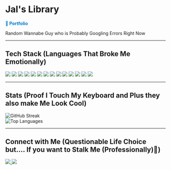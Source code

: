 <h1> Jal's Library</h1>
<p>
  <a href="https://jalbafana.vercel.app" target="_blank" style="text-decoration: none; font-weight: bold; color: #007acc;">
    🔗 Portfolio
  </a>
</p>
<p>Random Wannabe Guy who is Probably Googling Errors Right Now</p>

---

## Tech Stack (Languages That Broke Me Emotionally)

<p>
  <img src="https://img.shields.io/badge/c++-%2300599C.svg?style=for-the-badge&logo=c%2B%2B&logoColor=white" />
  <img src="https://img.shields.io/badge/java-%23ED8B00.svg?style=for-the-badge&logo=openjdk&logoColor=white" />
  <img src="https://img.shields.io/badge/python-3670A0?style=for-the-badge&logo=python&logoColor=ffdd54" />
  <img src="https://img.shields.io/badge/javascript-%23323330.svg?style=for-the-badge&logo=javascript&logoColor=%23F7DF1E" />
  <img src="https://img.shields.io/badge/html5-%23E34F26.svg?style=for-the-badge&logo=html5&logoColor=white" />
  <img src="https://img.shields.io/badge/css3-%231572B6.svg?style=for-the-badge&logo=css3&logoColor=white" />
  <img src="https://img.shields.io/badge/node.js-6DA55F?style=for-the-badge&logo=node.js&logoColor=white" />
  <img src="https://img.shields.io/badge/mysql-4479A1.svg?style=for-the-badge&logo=mysql&logoColor=white" />
  <img src="https://img.shields.io/badge/Oracle-F80000?style=for-the-badge&logo=oracle&logoColor=white" />
  <img src="https://img.shields.io/badge/pandas-%23150458.svg?style=for-the-badge&logo=pandas&logoColor=white" />
  <img src="https://img.shields.io/badge/numpy-%23013243.svg?style=for-the-badge&logo=numpy&logoColor=white" />
  <img src="https://img.shields.io/badge/github-%23121011.svg?style=for-the-badge&logo=github&logoColor=white" />
  <img src="https://img.shields.io/badge/vercel-%23000000.svg?style=for-the-badge&logo=vercel&logoColor=white" />
  <img src="https://img.shields.io/badge/Canva-%2300C4CC.svg?style=for-the-badge&logo=Canva&logoColor=white" />
</p>

---

## Stats (Proof I Touch My Keyboard and Plus they also make Me Look Cool)

<p>
    <img src="https://arjunmehta-stats-readme.vercel.app?user=Jal-Bafana&theme=tokyonight-duo&date_format=j%20M%5B%20Y%5D" alt="GitHub Streak" /> <br />
  <img src="https://github-readme-stats.vercel.app/api/top-langs/?username=Jal-Bafana&theme=tokyonight&hide_border=false&include_all_commits=true&count_private=true&layout=compact" alt="Top Languages" />
</p>

---

## Connect with Me (Questionable Life Choice but.... If you want to Stalk Me (Professionally)💙)

<p>
  <a href="https://www.linkedin.com/in/jalbafana/" target="_blank">
    <img src="https://img.shields.io/badge/LinkedIn-%230077B5.svg?style=for-the-badge&logo=linkedin&logoColor=white" />
  </a>
  <a href="https://jalbafana.vercel.app/" target="_blank">
    <img src="https://img.shields.io/badge/Portfolio-%23FF6F61.svg?style=for-the-badge&logo=About.me&logoColor=white" />
  </a>
</p>

